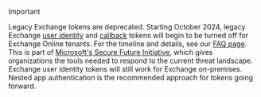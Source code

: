 > [!IMPORTANT]
> Legacy Exchange tokens are deprecated. Starting October 2024, legacy Exchange  [user identity](../outlook/authentication.md#exchange-user-identity-token) and [callback](../outlook/authentication.md#callback-tokens) tokens will begin to be turned off for Exchange Online tenants. For the timeline and details, see our [FAQ page](../outlook/faq-nested-app-auth-outlook-legacy-tokens.md). This is part of [Microsoft's Secure Future Initiative](https://blogs.microsoft.com/on-the-issues/2023/11/02/secure-future-initiative-sfi-cybersecurity-cyberattacks/), which gives organizations the tools needed to respond to the current threat landscape. Exchange user identity tokens will still work for Exchange on-premises. Nested app authentication is the recommended approach for tokens going forward.

